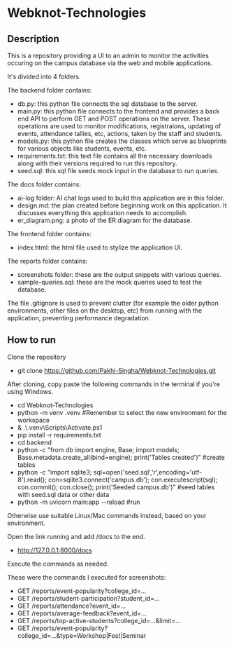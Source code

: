 # Webknot-Technologies
## Description

This is a repository providing a UI to an admin to monitor the activities occuring on the campus database via the web and mobile applications. 

It's divided into 4 folders.

The backend folder contains:

- db.py: this python file connects the sql database to the server.
- main.py: this python file connects to the frontend and provides a back end API to perform GET and POST operations on the server. These operations are used to monitor modifications, registraions, updating of events, attendance tallies, etc, actions, taken by the staff and students.
- models.py: this python file creates the classes which serve as blueprints for various objects like students, events, etc.
- requirements.txt: this text file contains all the necessary downloads along with their versions required to run this repository.
- seed.sql: this sql file seeds mock input in the database to run queries.

The docs folder contains:

- ai-log folder: AI chat logs used to build this application are in this folder.
- design.md: the plan created before beginning work on this application. It discusses everything this application needs to accomplish.
- er_diagram.png: a photo of the ER diagram for the database.

The frontend folder contains:

- index.html: the html file used to stylize the application UI.

The reports folder contains:

- screenshots folder: these are the output snippets with various queries.
- sample-queries.sql: these are the mock queries used to test the database.

The file .gitignore is used to prevent clutter (for example the older python environments, other files on the desktop, etc) from running with the application, preventing performance degradation.

## How to run

Clone the repository 
- git clone https://github.com/Pakhi-Singha/Webknot-Technologies.git

After cloning, copy paste the following commands in the terminal if you're using Windows.
- cd Webknot-Technologies
- python -m venv .venv #Remember to select the new environment for the workspace
- & .\\.venv\Scripts\Activate.ps1
- pip install -r requirements.txt
- cd backend
- python -c "from db import engine, Base; import models; Base.metadata.create_all(bind=engine); print('Tables created')" #create tables
- python -c "import sqlite3; sql=open('seed.sql','r',encoding='utf-8').read(); con=sqlite3.connect('campus.db'); con.executescript(sql); con.commit(); con.close(); print('Seeded campus.db')" #seed tables with seed.sql data or other data
- python -m uvicorn main:app --reload #run

Otherwise use suitable Linux/Mac commands instead, based on your environment.

Open the link running and add /docs to the end.
- http://127.0.0.1:8000/docs

Execute the commands as needed.
 
These were the commands I executed for screenshots:
- GET /reports/event-popularity?college_id=...
- GET /reports/student-participation?student_id=...
- GET /reports/attendance?event_id=...
- GET /reports/average-feedback?event_id=...
- GET /reports/top-active-students?college_id=...&limit=...
- GET /reports/event-popularity?college_id=...&type=Workshop|Fest|Seminar
